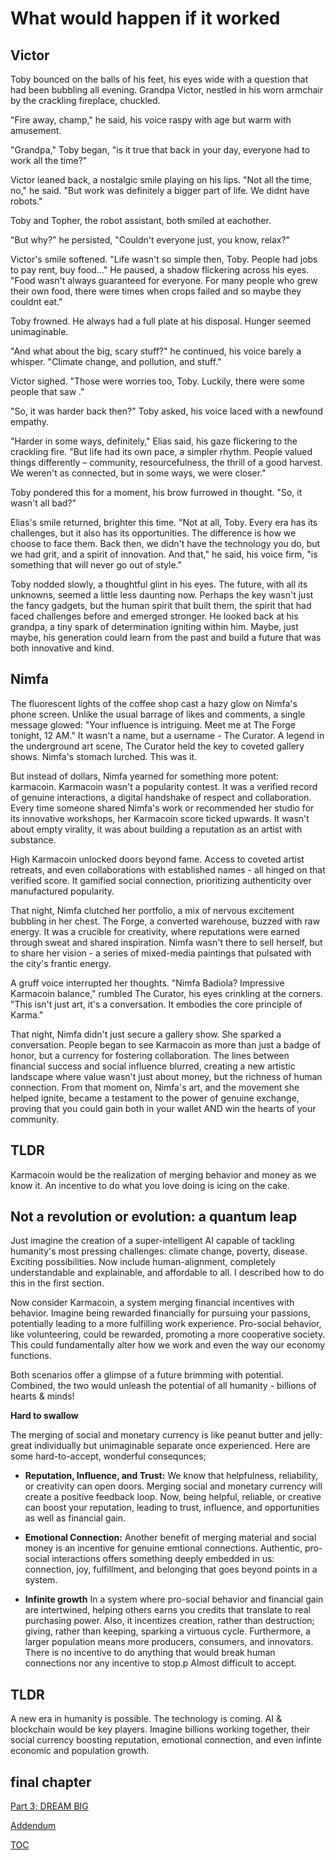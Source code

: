 # What would happen if it worked

## Victor
Toby bounced on the balls of his feet, his eyes wide with a question that had been bubbling all evening. Grandpa Victor, nestled in his worn armchair by the crackling fireplace, chuckled.

"Fire away, champ," he said, his voice raspy with age but warm with amusement.

"Grandpa," Toby began, "is it true that back in your day, everyone had to work all the time?"

Victor leaned back, a nostalgic smile playing on his lips. "Not all the time, no," he said. "But work was definitely a bigger part of life. We didnt have robots."

Toby and Topher, the robot assistant, both smiled at eachother.

"But why?" he persisted, "Couldn't everyone just, you know, relax?"

Victor's smile softened. "Life wasn't so simple then, Toby. People had jobs to pay rent, buy food…"  He paused, a shadow flickering across his eyes. "Food wasn't always guaranteed for everyone. For many people who grew their own food, there were times when crops failed and so maybe they couldnt eat."

Toby frowned. He always had a full plate at his disposal. Hunger seemed unimaginable.

"And what about the big, scary stuff?" he continued, his voice barely a whisper. "Climate change, and pollution, and stuff."

Victor sighed. "Those were worries too, Toby. Luckily, there were some people that saw ."

"So, it was harder back then?" Toby asked, his voice laced with a newfound empathy.

"Harder in some ways, definitely," Elias said, his gaze flickering to the crackling fire. "But life had its own pace, a simpler rhythm. People valued things differently – community, resourcefulness, the thrill of a good harvest. We weren't as connected, but in some ways, we were closer."

Toby pondered this for a moment, his brow furrowed in thought. "So, it wasn't all bad?"

Elias's smile returned, brighter this time. "Not at all, Toby. Every era has its challenges, but it also has its opportunities. The difference is how we choose to face them. Back then, we didn't have the technology you do, but we had grit, and a spirit of innovation. And that," he said, his voice firm, "is something that will never go out of style."

Toby nodded slowly, a thoughtful glint in his eyes. The future, with all its unknowns, seemed a little less daunting now. Perhaps the key wasn't just the fancy gadgets, but the human spirit that built them, the spirit that had faced challenges before and emerged stronger.  He looked back at his grandpa, a tiny spark of determination igniting within him. Maybe, just maybe, his generation could learn from the past and build a future that was both innovative and kind.



## Nimfa
The fluorescent lights of the coffee shop cast a hazy glow on Nimfa's phone screen. Unlike the usual barrage of likes and comments, a single message glowed: "Your influence is intriguing. Meet me at The Forge tonight, 12 AM." It wasn't a name, but a username - The Curator. A legend in the underground art scene, The Curator held the key to coveted gallery shows. Nimfa's stomach lurched. This was it.

But instead of dollars, Nimfa yearned for something more potent: karmacoin. Karmacoin wasn't a popularity contest. It was a verified record of genuine interactions, a digital handshake of respect and collaboration. Every time someone shared Nimfa's work or recommended her studio for its innovative workshops, her Karmacoin score ticked upwards. It wasn't about empty virality, it was about building a reputation as an artist with substance.

High Karmacoin unlocked doors beyond fame. Access to coveted artist retreats, and even collaborations with established names - all hinged on that verified score. It gamified social connection, prioritizing authenticity over manufactured popularity.

That night, Nimfa clutched her portfolio, a mix of nervous excitement bubbling in her chest. The Forge, a converted warehouse, buzzed with raw energy. It was a crucible for creativity, where reputations were earned through sweat and shared inspiration. Nimfa wasn't there to sell herself, but to share her vision - a series of mixed-media paintings that pulsated with the city's frantic energy.

A gruff voice interrupted her thoughts. "Nimfa Badiola? Impressive Karmacoin balance," rumbled The Curator, his eyes crinkling at the corners. "This isn't just art, it's a conversation. It embodies the core principle of Karma."

That night, Nimfa didn't just secure a gallery show. She sparked a conversation. People began to see Karmacoin as more than just a badge of honor, but a currency for fostering collaboration. The lines between financial success and social influence blurred, creating a new artistic landscape where value wasn't just about money, but the richness of human connection. From that moment on, Nimfa's art, and the movement she helped ignite, became a testament to the power of genuine exchange, proving that you could gain both in your wallet AND win  the hearts of your community.

## TLDR
Karmacoin would be the realization of merging behavior and money as we know it. An incentive to do what you love doing is icing on the cake. 



## Not a revolution or evolution: a quantum leap
Just imagine the creation of a super-intelligent AI capable of tackling humanity's most pressing challenges: climate change, poverty, disease. Exciting possibilities. Now include human-alignment, completely understandable and explainable, and affordable to all. I described how to do this in the first section.

Now consider Karmacoin, a system merging financial incentives with behavior. Imagine being rewarded financially for pursuing your passions, potentially leading to a more fulfilling work experience. Pro-social behavior, like volunteering, could be rewarded, promoting a more cooperative society.  This could fundamentally alter how we work and even the way our economy functions.

Both scenarios offer a glimpse of a future brimming with potential. Combined, the two would unleash the potential of all humanity - billions of hearts & minds!


**Hard to swallow**

The merging of social and monetary currency is like peanut butter and jelly: great individually but unimaginable separate once experienced. Here are some hard-to-accept, wonderful consequnces;

* **Reputation, Influence, and Trust:**
We know that helpfulness, reliability, or creativity can open doors. Merging social and monetary currency will create a positive feedback loop. Now, being helpful, reliable, or creative can boost your reputation, leading to trust, influence, and opportunities as well as financial gain.

* **Emotional Connection:** Another benefit of merging material and social money is an incentive for genuine emtional connections. Authentic, pro-social interactions offers something deeply embedded in us: connection, joy, fulfillment, and belonging that goes beyond points in a system.

* **Infinite growth**
In a system where pro-social behavior and financial gain are intertwined, helping others earns you credits that translate to real purchasing power. Also, it incentizes creation, rather than destruction; giving, rather than keeping, sparking a virtuous cycle.  Furthermore, a larger population means more producers, consumers, and innovators. There is no incentive to do anything that would break human connections nor any incentive to stop.p Almost difficult to accept. 

## TLDR
A new era in humanity is possible. The technology is coming. AI & blockchain would be key players. Imagine billions working together, their social currency boosting reputation, emotional connection, and even infinte economic and population growth.

## final chapter
[Part 3; DREAM BIG](https://pebreo.github.io/endgame/DREAM-BIG.html)

[Addendum](https://pebreo.github.io/endgame/addendum.html)


[TOC](https://pebreo.github.io/endgame)

